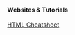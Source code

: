 #### Websites & Tutorials

[HTML Cheatsheet][1]

[1]: http://www.webmonkey.com/2010/02/html_cheatsheet/